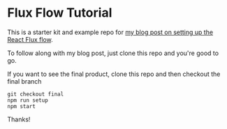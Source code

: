 # Flux Flow Tutorial

This is a starter kit and example repo for [my blog post on setting up the React Flux flow](https://medium.com/@patrickshaughnessy/your-first-flux-flow-demystified-b7acdcb655a5 "link to blog post").

To follow along with my blog post, just clone this repo and you're good to go.

If you want to see the final product, clone this repo and then checkout the final branch

    git checkout final
    npm run setup
    npm start

Thanks!
